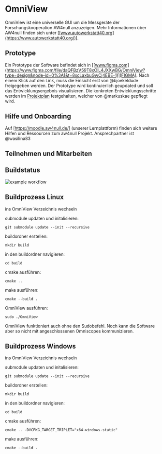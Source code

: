 # OmniView
OmniView ist eine universelle GUI um die Messgeräte der Forschungskooperation AW4null anzuzeigen. 
Mehr Informationen über AW4null finden sich unter [[www.autowerkstatt40.org](https://www.autowerkstatt40.org/)].

## Prototype 
Ein Prototype der Software befindet sich in [[www.figma.com](https://www.figma.com/file/daQFBzV59T8xOlL4JXXwBG/OmniView?type=design&node-id=0%3A1&t=8xcLaxbuGwCj4EBE-1)](FIGMA). Nach einem Klick auf den Link, muss die Einsicht erst von @bjoekeldude freigegeben werden.
Der Prototype wird kontinuierlich geupdated und soll das Entwicklungsergebnis visualisieren. 
Die konkreten Entwicklungsschritte werden im  [Projektplan](https://github.com/orgs/skunkforce/projects/1/views/1?pane=issue&itemId=30039286) festgehalten, welcher von @markuskae gepflegt wird.

## Hilfe und Onboarding
Auf [https://moodle.aw4null.de/] (unserer Lernplattform) finden sich weitere Hilfen und Ressourcen zum aw4null Projekt. Ansprechpartner ist @wasilina83 

## Teilnehmen und Mitarbeiten
## Buildstatus
![example workflow](https://github.com/skunkforce/omniview/actions/workflows/build.yaml/badge.svg)


## Buildprozess Linux
ins OmniView Verzeichnis wechseln

submodule updaten und initalisieren:
```shell
git submodule update --init --recursive
```
buildordner erstellen:
```shell
mkdir build
```

in den buildordner navigieren:
```shell
cd build
```
cmake ausführen:
```shell
cmake ..
```

make ausführen:
```shell
cmake --build .
```


OmniView ausführen:
```shell
sudo ./OmniView
```

OmniView funktioniert auch ohne den Sudobefehl. Noch kann die Software aber so nicht mit angeschlossenen Omniscopes kommunizieren.

## Buildprozess Windows
ins OmniView Verzeichnis wechseln

submodule updaten und initalisieren:
```shell
git submodule update --init --recursive
```

buildordner erstellen:
```shell
mkdir build
```

in den buildordner navigieren:
```shell
cd build
```

cmake ausführen:
```shell
cmake .. -DVCPKG_TARGET_TRIPLET="x64-windows-static"
```

make ausführen:
```shell
cmake --build .
```


